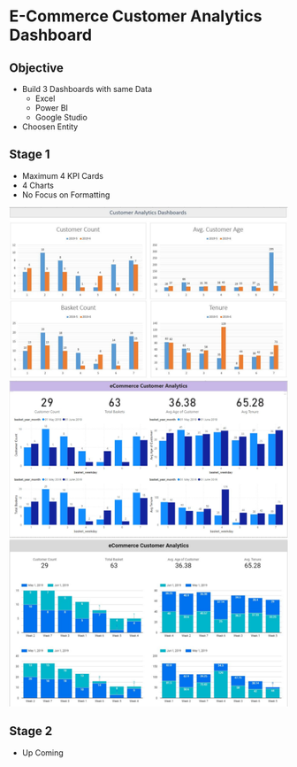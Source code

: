 # E-Commerce Customer Analytics Dashboard

## Objective
- Build 3 Dashboards with same Data
	- Excel
	- Power BI
	- Google Studio
- Choosen Entity 

## Stage 1
- Maximum 4 KPI Cards
- 4 Charts 
- No Focus on Formatting

![image](images/excel_dashboard1.JPG)
![image](images/powerbi_dashboard1.JPG)
![image](images/google_studio_dashboard1.JPG)

## Stage 2
- Up Coming 


 
